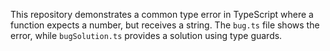 This repository demonstrates a common type error in TypeScript where a function expects a number, but receives a string. The `bug.ts` file shows the error, while `bugSolution.ts` provides a solution using type guards.